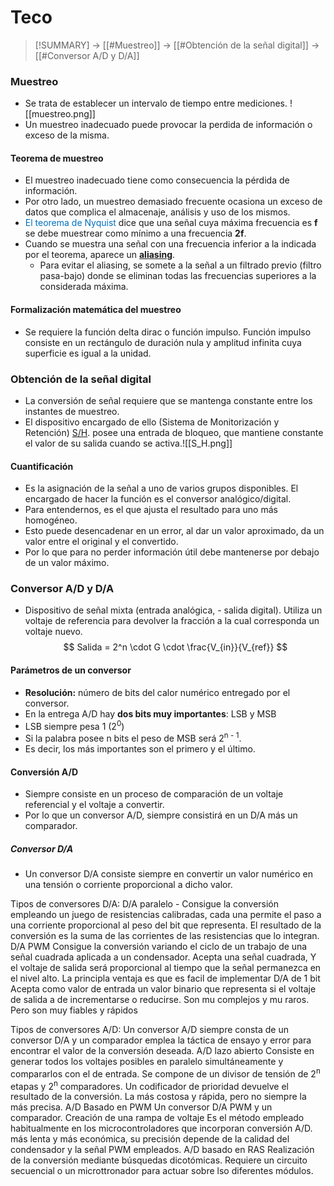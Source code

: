# Teco
> [!SUMMARY]
> -> [[#Muestreo]]
> -> [[#Obtención de la señal digital]]
> -> [[#Conversor A/D y D/A]]

### Muestreo
- Se trata de establecer un intervalo de tiempo entre mediciones. ![[muestreo.png]]
- Un muestreo inadecuado puede provocar la perdida de información o exceso de la misma.
#### Teorema de muestreo
- El muestreo inadecuado tiene como consecuencia la pérdida de información.
- Por otro lado, un muestreo demasiado frecuente ocasiona un exceso de datos que complica el almacenaje, análisis y uso de los mismos.
- <font color="#0070c0"> El teorema de Nyquist </font>dice que una señal cuya máxima frecuencia es **f** se debe muestrear como mínimo a una frecuencia **2f**.
- Cuando se muestra una señal con una frecuencia inferior a la indicada por el teorema, aparece un <u>**aliasing**</u>.
	- Para evitar el aliasing, se somete a la señal a un filtrado previo (filtro pasa-bajo) donde se eliminan todas las frecuencias superiores a la considerada máxima.
#### Formalización matemática del muestreo
- Se requiere la función delta dirac o función impulso. Función impulso consiste en un rectángulo de duración nula y amplitud infinita cuya superficie es igual a la unidad.
### Obtención de la señal digital
- La conversión de señal requiere que se mantenga constante entre los instantes de muestreo. 
- El dispositivo encargado de ello (Sistema de Monitorización y Retención) <u>S/H</u>. posee una entrada de bloqueo, que mantiene constante el valor de su salida cuando se activa.![[S_H.png]]
#### Cuantificación
- Es la asignación de la señal a uno de varios grupos disponibles. El encargado de hacer la función es el conversor analógico/digital. 
- Para entendernos, es el que ajusta el resultado para uno más homogéneo.
- Esto puede desencadenar en un error, al dar un valor aproximado, da un valor entre el original y el convertido.
- Por lo que para no perder información útil debe mantenerse por debajo de un valor máximo.

### Conversor A/D y D/A
- Dispositivo de señal mixta (entrada analógica, - salida digital). Utiliza un voltaje de referencia para devolver la fracción a la cual corresponda un voltaje nuevo.
$$ Salida = 2^n \cdot G \cdot \frac{V_{in}}{V_{ref}} $$
#### Parámetros de un conversor
- **Resolución:** número de bits del calor numérico entregado por el conversor.
- En la entrega A/D hay **dos bits muy importantes**: LSB y MSB
- LSB siempre pesa 1 (2<sup>0</sup>)
- Si la palabra posee n bits el peso de MSB será 2<sup>n - 1</sup>.
- Es decir, los más importantes son el primero y el último.

#### Conversión A/D
- Siempre consiste en un proceso de comparación de un voltaje referencial y el voltaje a convertir.
- Por lo que un conversor A/D, siempre consistirá en un D/A más un comparador.
##### Conversor D/A
- Un conversor D/A consiste siempre en convertir un valor numérico en una tensión o corriente proporcional a dicho valor.

Tipos de conversores D/A:
D/A paralelo
	- Consigue la conversión empleando un juego de resistencias calibradas, cada una permite el paso a una corriente proporcional al peso del bit que representa. El resultado de la conversión es la suma de las corrientes de las resistencias que lo integran.
D/A PWM
	Consigue la conversión variando el ciclo de un trabajo de una señal cuadrada aplicada a un condensador. Acepta una señal cuadrada, Y el voltaje de salida será proporcional al tiempo que la señal permanezca en el nivel alto.
	La principla ventaja es que es facil de implementar
D/A de 1 bit
	Acepta como valor de entrada un valor binario que representa si el voltaje de salida a de incrementarse o reducirse.
	Son mu complejos y mu raros. Pero son muy fiables y rápidos


Tipos de conversores A/D:
Un conversor A/D siempre consta de un conversor D/A y un comparador emplea la táctica de ensayo y error para encontrar el valor de la conversión deseada.
A/D lazo abierto
	Consiste en generar todos los voltajes posibles en paralelo simultáneamente y compararlos con el de entrada. 
	Se compone de un divisor de tensión de 2<sup>n</sup> etapas y 2<sup>n</sup> comparadores. Un codificador de prioridad devuelve el resultado de la conversión.
	La más costosa y rápida, pero no siempre la más precisa.
A/D Basado en PWM
	Un conversor D/A PWM y un comparador. Creación de una rampa de voltaje
	Es el método empleado habitualmente en los microcontroladores que incorporan conversión A/D.
	más lenta y más económica, su precisión depende de la calidad del condensador y la señal PWM empleados.
A/D basado en RAS
	Realización de la conversión mediante búsquedas dicotómicas. Requiere un circuito secuencial o un microttronador para actuar sobre lso diferentes módulos.